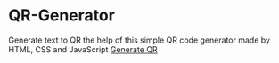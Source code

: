 # QR-Generator
Generate text to QR  the help of this simple QR code generator made by HTML, CSS and JavaScript
[Generate QR](https://qr-generating.vercel.app/)
